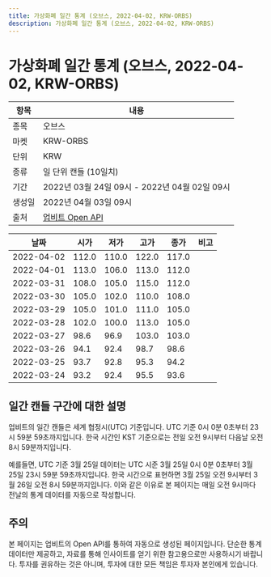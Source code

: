 ```yaml
---
title: 가상화폐 일간 통계 (오브스, 2022-04-02, KRW-ORBS)
description: 가상화폐 일간 통계 (오브스, 2022-04-02, KRW-ORBS)
---
```



가상화폐 일간 통계 (오브스, 2022-04-02, KRW-ORBS)
===

|항목|내용|
|--|--|
|종목|오브스|
|마켓|KRW-ORBS|
|단위|KRW|
|종류|일 단위 캔들 (10일치)|
|기간|2022년 03월 24일 09시 - 2022년 04월 02일 09시|
|생성일|2022년 04월 03일 09시|
|출처|[업비트 Open API](https://docs.upbit.com)|


|날짜|시가|저가|고가|종가|비고|
|--|--|--|--|--|--|
|2022-04-02|112.0|110.0|122.0|117.0|    |
|2022-04-01|113.0|106.0|113.0|112.0|    |
|2022-03-31|108.0|105.0|115.0|112.0|    |
|2022-03-30|105.0|102.0|110.0|108.0|    |
|2022-03-29|105.0|101.0|111.0|105.0|    |
|2022-03-28|102.0|100.0|113.0|105.0|    |
|2022-03-27|98.6|96.9|103.0|103.0|    |
|2022-03-26|94.1|92.4|98.7|98.6|    |
|2022-03-25|93.7|92.8|95.3|94.2|    |
|2022-03-24|93.2|92.4|95.5|93.6|    |


일간 캔들 구간에 대한 설명
---


업비트의 일간 캔들은 세계 협정시(UTC) 기준입니다. 
UTC 기준 0시 0분 0초부터 23시 59분 59초까지입니다. 
한국 시간인 KST 기준으로는 전일 오전 9시부터 다음날 오전 8시 59분까지입니다. 


예를들면, UTC 기준 3월 25일 데이터는 UTC 시준 3월 25일 0시 0분 0초부터 3월 25일 23시 59분 59초까지입니다. 
한국 시간으로 표현하면 3월 25일 오전 9시부터 3월 26일 오전 8시 59분까지입니다. 
이와 같은 이유로 본 페이지는 매일 오전 9시마다 전날의 통계 데이터를 자동으로 작성합니다. 


주의
---


본 페이지는 업비트의 Open API를 통하여 자동으로 생성된 페이지입니다. 
단순한 통계 데이터만 제공하고, 자료를 통해 인사이트를 얻기 위한 참고용으로만 사용하시기 바랍니다. 
투자를 권유하는 것은 아니며, 투자에 대한 모든 책임은 투자자 본인에게 있습니다. 
